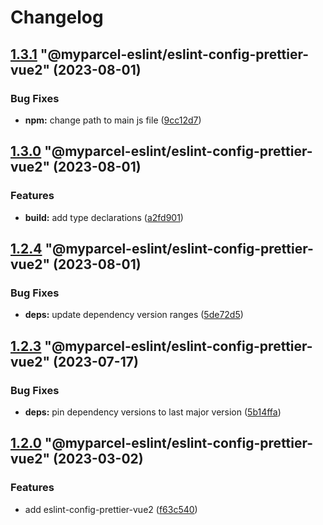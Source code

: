 # Changelog

<!-- MONODEPLOY:BELOW -->

## [1.3.1](https://github/myparcelnl/eslint/compare/@myparcel-eslint/eslint-config-prettier-vue2@1.3.0...@myparcel-eslint/eslint-config-prettier-vue2@1.3.1) "@myparcel-eslint/eslint-config-prettier-vue2" (2023-08-01)


### Bug Fixes

* **npm:** change path to main js file ([9cc12d7](https://github/myparcelnl/eslint/commit/9cc12d729d6267bf438eae98315340f2410514d4))




## [1.3.0](https://github/myparcelnl/eslint/compare/@myparcel-eslint/eslint-config-prettier-vue2@1.2.4...@myparcel-eslint/eslint-config-prettier-vue2@1.3.0) "@myparcel-eslint/eslint-config-prettier-vue2" (2023-08-01)


### Features

* **build:** add type declarations ([a2fd901](https://github/myparcelnl/eslint/commit/a2fd901740f9ee4a536f7672ebf0f46441512697))




## [1.2.4](https://github/myparcelnl/eslint/compare/@myparcel-eslint/eslint-config-prettier-vue2@1.2.3...@myparcel-eslint/eslint-config-prettier-vue2@1.2.4) "@myparcel-eslint/eslint-config-prettier-vue2" (2023-08-01)


### Bug Fixes

* **deps:** update dependency version ranges ([5de72d5](https://github/myparcelnl/eslint/commit/5de72d5238ff39c4b010926c159bcaeb4b8ccf53))




## [1.2.3](https://github/myparcelnl/eslint/compare/@myparcel-eslint/eslint-config-prettier-vue2@1.2.2...@myparcel-eslint/eslint-config-prettier-vue2@1.2.3) "@myparcel-eslint/eslint-config-prettier-vue2" (2023-07-17)


### Bug Fixes

* **deps:** pin dependency versions to last major version ([5b14ffa](https://github/myparcelnl/eslint/commit/5b14ffa38c220bd614d46bfe61845c40e638255c))




## [1.2.0](https://github/myparcelnl/eslint/compare/@myparcel-eslint/eslint-config-prettier-vue2@1.1.0...@myparcel-eslint/eslint-config-prettier-vue2@1.2.0) "@myparcel-eslint/eslint-config-prettier-vue2" (2023-03-02)


### Features

* add eslint-config-prettier-vue2 ([f63c540](https://github/myparcelnl/eslint/commit/f63c540f31c251dcc37598e3e064f4d787933789))


